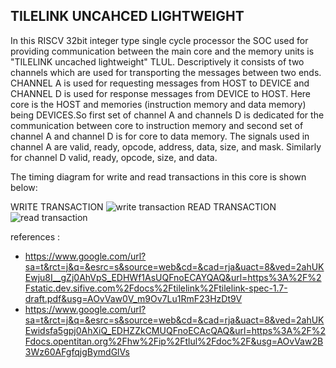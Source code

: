 ##          TILELINK UNCAHCED LIGHTWEIGHT

In this RISCV 32bit integer type single cycle processor 
the SOC used for providing communication between the main 
core and the memory units is "TILELINK uncached lightweight" 
TLUL. Descriptively it consists of two channels which are 
used for transporting the messages between two ends. 
CHANNEL A is used for requesting messages from HOST to DEVICE
and CHANNEL D is used for response messages from DEVICE to HOST.
Here core is the HOST and memories (instruction memory and 
data memory) being DEVICES.So first set of channel A and 
channels D is dedicated for the communication between core to 
instruction memory and second set of channel A and channel D 
is for core to data memory. The signals used in channel A are 
valid, ready, opcode, address, data, size, and mask. Similarly
for channel D valid, ready, opcode, size, and data.

The timing diagram for write and read transactions in this core 
is shown below:

WRITE TRANSACTION
![write transaction](https://user-images.githubusercontent.com/81966301/141778279-86639ce0-b665-49d5-a17c-0f2e102a880c.png)
READ TRANSACTION
![read transaction](https://user-images.githubusercontent.com/81966301/141778294-0f78bb2c-d6bd-430b-9250-5718fa654a56.png)

references : 
* https://www.google.com/url?sa=t&rct=j&q=&esrc=s&source=web&cd=&cad=rja&uact=8&ved=2ahUKEwju8I__gZj0AhVpS_EDHWf1AsUQFnoECAYQAQ&url=https%3A%2F%2Fstatic.dev.sifive.com%2Fdocs%2Ftilelink%2Ftilelink-spec-1.7-draft.pdf&usg=AOvVaw0V_m9Ov7Lu1RmF23HzDt9V
* https://www.google.com/url?sa=t&rct=j&q=&esrc=s&source=web&cd=&cad=rja&uact=8&ved=2ahUKEwidsfa5gpj0AhXiQ_EDHZZkCMUQFnoECAcQAQ&url=https%3A%2F%2Fdocs.opentitan.org%2Fhw%2Fip%2Ftlul%2Fdoc%2F&usg=AOvVaw2B3Wz60AFgfqjgBymdGlVs
